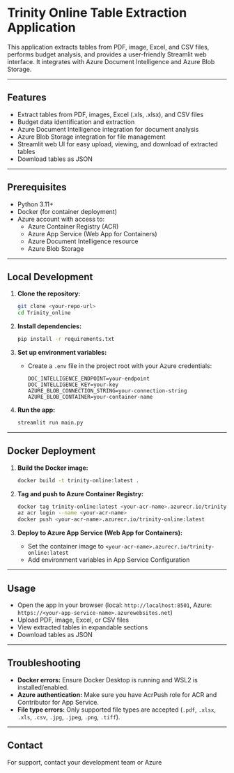 # Trinity Online Table Extraction Application

This application extracts tables from PDF, image, Excel, and CSV files, performs budget analysis, and provides a user-friendly Streamlit web interface. It integrates with Azure Document Intelligence and Azure Blob Storage.

---

## Features

- Extract tables from PDF, images, Excel (.xls, .xlsx), and CSV files
- Budget data identification and extraction
- Azure Document Intelligence integration for document analysis
- Azure Blob Storage integration for file management
- Streamlit web UI for easy upload, viewing, and download of extracted tables
- Download tables as JSON

---

## Prerequisites

- Python 3.11+
- Docker (for container deployment)
- Azure account with access to:
  - Azure Container Registry (ACR)
  - Azure App Service (Web App for Containers)
  - Azure Document Intelligence resource
  - Azure Blob Storage

---

## Local Development

1. **Clone the repository:**
   ```sh
   git clone <your-repo-url>
   cd Trinity_online
   ```

2. **Install dependencies:**
   ```sh
   pip install -r requirements.txt
   ```

3. **Set up environment variables:**
   - Create a `.env` file in the project root with your Azure credentials:
     ```
     DOC_INTELLIGENCE_ENDPOINT=your-endpoint
     DOC_INTELLIGENCE_KEY=your-key
     AZURE_BLOB_CONNECTION_STRING=your-connection-string
     AZURE_BLOB_CONTAINER=your-container-name
     ```

4. **Run the app:**
   ```sh
   streamlit run main.py
   ```

---

## Docker Deployment

1. **Build the Docker image:**
   ```sh
   docker build -t trinity-online:latest .
   ```

2. **Tag and push to Azure Container Registry:**
   ```sh
   docker tag trinity-online:latest <your-acr-name>.azurecr.io/trinity-online:latest
   az acr login --name <your-acr-name>
   docker push <your-acr-name>.azurecr.io/trinity-online:latest
   ```

3. **Deploy to Azure App Service (Web App for Containers):**
   - Set the container image to `<your-acr-name>.azurecr.io/trinity-online:latest`
   - Add environment variables in App Service Configuration

---

## Usage

- Open the app in your browser (local: `http://localhost:8501`, Azure: `https://<your-app-service-name>.azurewebsites.net`)
- Upload PDF, image, Excel, or CSV files
- View extracted tables in expandable sections
- Download tables as JSON

---

## Troubleshooting

- **Docker errors:** Ensure Docker Desktop is running and WSL2 is installed/enabled.
- **Azure authentication:** Make sure you have AcrPush role for ACR and Contributor for App Service.
- **File type errors:** Only supported file types are accepted (`.pdf`, `.xlsx`, `.xls`, `.csv`, `.jpg`, `.jpeg`, `.png`, `.tiff`).

---

## Contact

For support, contact your development team or Azure
